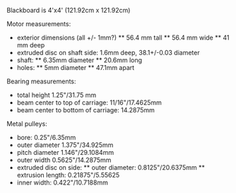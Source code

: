 
Blackboard is 4'x4' (121.92cm x 121.92cm)

Motor measurements:
* exterior dimensions (all +/- 1mm?)
** 56.4 mm tall
** 56.4 mm wide
** 41 mm deep
* extruded disc on shaft side: 1.6mm deep, 38.1+/-0.03 diameter
* shaft:
** 6.35mm diameter
** 20.6mm long
* holes:
** 5mm diameter
** 47.1mm apart

Bearing measurements:
* total height 1.25"/31.75 mm
* beam center to top of carriage: 11/16"/17.4625mm
* beam center to bottom of carriage: 14.2875mm

Metal pulleys:
* bore: 0.25"/6.35mm
* outer diameter 1.375"/34.925mm
* pitch diameter 1.146"/29.1084mm
* outer width 0.5625"/14.2875mm
* extruded disc on side:
** outer diameter: 0.8125"/20.6375mm
** extrusion length: 0.21875"/5.55625
* inner width: 0.422"/10.7188mm
